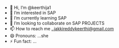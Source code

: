 - 👋 Hi, I’m @keerthija1
- 👀 I’m interested in SAP
- 🌱 I’m currently learning SAP
- 💞️ I’m looking to collaborate on SAP PROJECTS
- 📫 How to reach me ..jakkireddykeerthi@gmail.com
- 😄 Pronouns: ...she
- ⚡ Fun fact: ...

<!---
keerthija1/keerthija1 is a ✨ special ✨ repository because its `README.md` (this file) appears on your GitHub profile.
You can click the Preview link to take a look at your changes.
--->
